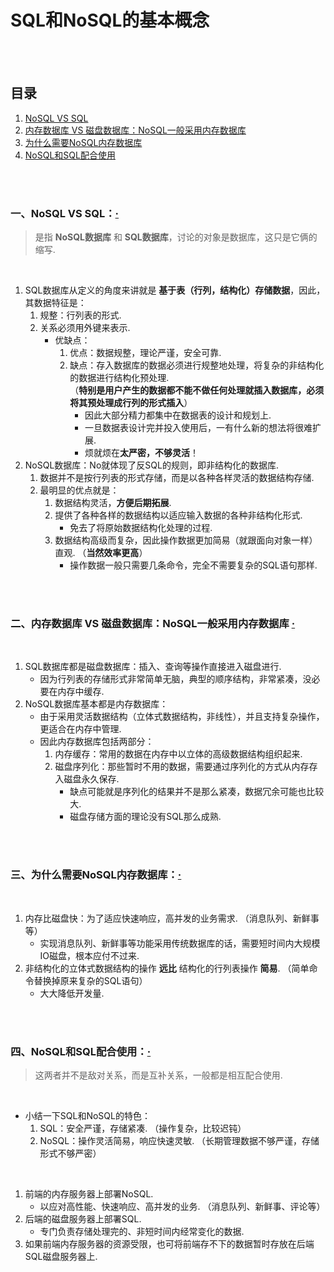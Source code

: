 # SQL和NoSQL的基本概念

<br><br>

## 目录

1. [NoSQL VS SQL](#一nosql-vs-sql)
2. [内存数据库 VS 磁盘数据库：NoSQL一般采用内存数据库](#二内存数据库-vs-磁盘数据库nosql一般采用内存数据库--)
3. [为什么需要NoSQL内存数据库](#三为什么需要nosql内存数据库)
4. [NoSQL和SQL配合使用](#四nosql和sql配合使用)

<br><br>

### 一、NoSQL VS SQL：[·](#目录)
> 是指 **NoSQL数据库** 和 **SQL数据库**，讨论的对象是数据库，这只是它俩的缩写.

<br>

1. SQL数据库从定义的角度来讲就是 **基于表（行列，结构化）存储数据**，因此，其数据特征是：
   1. 规整：行列表的形式.
   2. 关系必须用外键来表示.
      - 优缺点：
         1. 优点：数据规整，理论严谨，安全可靠.
         2. 缺点：存入数据库的数据必须进行规整地处理，将复杂的非结构化的数据进行结构化预处理.<br>（**特别是用户产生的数据都不能不做任何处理就插入数据库，必须将其预处理成行列的形式插入**）
            - 因此大部分精力都集中在数据表的设计和规划上.
            - 一旦数据表设计完并投入使用后，一有什么新的想法将很难扩展.
            - 烦就烦在**太严密，不够灵活**！
2. NoSQL数据库：No就体现了反SQL的规则，即非结构化的数据库.
   1. 数据并不是按行列表的形式存储，而是以各种各样灵活的数据结构存储.
   2. 最明显的优点就是：
      1. 数据结构灵活，**方便后期拓展**.
      2. 提供了各种各样的数据结构以适应输入数据的各种非结构化形式.
         - 免去了将原始数据结构化处理的过程.
      3. 数据结构高级而复杂，因此操作数据更加简易（就跟面向对象一样）直观. （**当然效率更高**）
         - 操作数据一般只需要几条命令，完全不需要复杂的SQL语句那样.

<br><br>

### 二、内存数据库 VS 磁盘数据库：NoSQL一般采用内存数据库  [·](#目录)

<br>

1. SQL数据库都是磁盘数据库：插入、查询等操作直接进入磁盘进行.
   - 因为行列表的存储形式非常简单无脑，典型的顺序结构，非常紧凑，没必要在内存中缓存.
2. NoSQL数据库基本都是内存数据库：
   - 由于采用灵活数据结构（立体式数据结构，非线性），并且支持复杂操作，更适合在内存中管理.
   - 因此内存数据库包括两部分：
      1. 内存缓存：常用的数据在内存中以立体的高级数据结构组织起来.
      2. 磁盘序列化：那些暂时不用的数据，需要通过序列化的方式从内存存入磁盘永久保存.
         - 缺点可能就是序列化的结果并不是那么紧凑，数据冗余可能也比较大.
         - 磁盘存储方面的理论没有SQL那么成熟.

<br><br>

### 三、为什么需要NoSQL内存数据库：[·](#目录)

<br>

1. 内存比磁盘快：为了适应快速响应，高并发的业务需求. （消息队列、新鲜事等）
   - 实现消息队列、新鲜事等功能采用传统数据库的话，需要短时间内大规模IO磁盘，根本应付不过来.
2. 非结构化的立体式数据结构的操作 **远比** 结构化的行列表操作 **简易**. （简单命令替换掉原来复杂的SQL语句）
   - 大大降低开发量.

<br><br>

### 四、NoSQL和SQL配合使用：[·](#目录)
> 这两者并不是敌对关系，而是互补关系，一般都是相互配合使用.

<br>

- 小结一下SQL和NoSQL的特色：
   1. SQL：安全严谨，存储紧凑. （操作复杂，比较迟钝）
   2. NoSQL：操作灵活简易，响应快速灵敏. （长期管理数据不够严谨，存储形式不够严密）

<br>

1. 前端的内存服务器上部署NoSQL.
   - 以应对高性能、快速响应、高并发的业务. （消息队列、新鲜事、评论等）
2. 后端的磁盘服务器上部署SQL.
   - 专门负责存储处理完的、非短时间内经常变化的数据.
3. 如果前端内存服务器的资源受限，也可将前端存不下的数据暂时存放在后端SQL磁盘服务器上.
